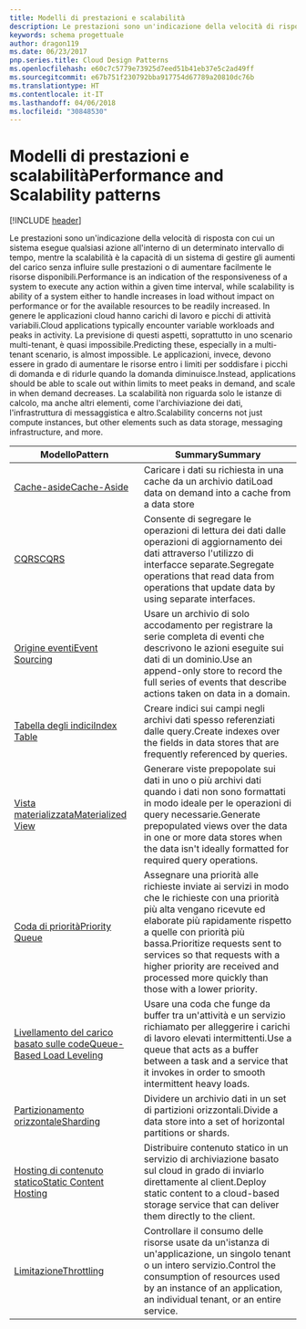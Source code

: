 ```yaml
---
title: Modelli di prestazioni e scalabilità
description: Le prestazioni sono un'indicazione della velocità di risposta con cui un sistema esegue qualsiasi azione all'interno di un determinato intervallo di tempo, mentre la scalabilità è la capacità di un sistema di gestire gli aumenti del carico senza influire sulle prestazioni o di aumentare facilmente le risorse disponibili. In genere le applicazioni cloud hanno carichi di lavoro e picchi di attività variabili. La previsione di questi aspetti, soprattutto in uno scenario multi-tenant, è quasi impossibile. Le applicazioni, invece, devono essere in grado di aumentare le risorse entro i limiti per soddisfare i picchi di domanda e di ridurle quando la domanda diminuisce. La scalabilità non riguarda solo le istanze di calcolo, ma anche altri elementi, come l'archiviazione dei dati, l'infrastruttura di messaggistica e altro.
keywords: schema progettuale
author: dragon119
ms.date: 06/23/2017
pnp.series.title: Cloud Design Patterns
ms.openlocfilehash: e60c7c5779e73925d7eed51b41eb37e5c2ad49ff
ms.sourcegitcommit: e67b751f230792bba917754d67789a20810dc76b
ms.translationtype: HT
ms.contentlocale: it-IT
ms.lasthandoff: 04/06/2018
ms.locfileid: "30848530"
---
```

# <a name="performance-and-scalability-patterns"></a><span data-ttu-id="55ee9-108">Modelli di prestazioni e scalabilità</span><span class="sxs-lookup"><span data-stu-id="55ee9-108">Performance and Scalability patterns</span></span>

[!INCLUDE [header](../../_includes/header.md)]

<span data-ttu-id="55ee9-109">Le prestazioni sono un'indicazione della velocità di risposta con cui un sistema esegue qualsiasi azione all'interno di un determinato intervallo di tempo, mentre la scalabilità è la capacità di un sistema di gestire gli aumenti del carico senza influire sulle prestazioni o di aumentare facilmente le risorse disponibili.</span><span class="sxs-lookup"><span data-stu-id="55ee9-109">Performance is an indication of the responsiveness of a system to execute any action within a given time interval, while scalability is ability of a system either to handle increases in load without impact on performance or for the available resources to be readily increased.</span></span> <span data-ttu-id="55ee9-110">In genere le applicazioni cloud hanno carichi di lavoro e picchi di attività variabili.</span><span class="sxs-lookup"><span data-stu-id="55ee9-110">Cloud applications typically encounter variable workloads and peaks in activity.</span></span> <span data-ttu-id="55ee9-111">La previsione di questi aspetti, soprattutto in uno scenario multi-tenant, è quasi impossibile.</span><span class="sxs-lookup"><span data-stu-id="55ee9-111">Predicting these, especially in a multi-tenant scenario, is almost impossible.</span></span> <span data-ttu-id="55ee9-112">Le applicazioni, invece, devono essere in grado di aumentare le risorse entro i limiti per soddisfare i picchi di domanda e di ridurle quando la domanda diminuisce.</span><span class="sxs-lookup"><span data-stu-id="55ee9-112">Instead, applications should be able to scale out within limits to meet peaks in demand, and scale in when demand decreases.</span></span> <span data-ttu-id="55ee9-113">La scalabilità non riguarda solo le istanze di calcolo, ma anche altri elementi, come l'archiviazione dei dati, l'infrastruttura di messaggistica e altro.</span><span class="sxs-lookup"><span data-stu-id="55ee9-113">Scalability concerns not just compute instances, but other elements such as data storage, messaging infrastructure, and more.</span></span>


|                           <span data-ttu-id="55ee9-114">Modello</span><span class="sxs-lookup"><span data-stu-id="55ee9-114">Pattern</span></span>                            |                                                                        <span data-ttu-id="55ee9-115">Summary</span><span class="sxs-lookup"><span data-stu-id="55ee9-115">Summary</span></span>                                                                         |
|--------------------------------------------------------------|--------------------------------------------------------------------------------------------------------------------------------------------------------|
|               [<span data-ttu-id="55ee9-116">Cache-aside</span><span class="sxs-lookup"><span data-stu-id="55ee9-116">Cache-Aside</span></span>](../cache-aside.md)               |                                                   <span data-ttu-id="55ee9-117">Caricare i dati su richiesta in una cache da un archivio dati</span><span class="sxs-lookup"><span data-stu-id="55ee9-117">Load data on demand into a cache from a data store</span></span>                                                   |
|                      [<span data-ttu-id="55ee9-118">CQRS</span><span class="sxs-lookup"><span data-stu-id="55ee9-118">CQRS</span></span>](../cqrs.md)                      |                           <span data-ttu-id="55ee9-119">Consente di segregare le operazioni di lettura dei dati dalle operazioni di aggiornamento dei dati attraverso l'utilizzo di interfacce separate.</span><span class="sxs-lookup"><span data-stu-id="55ee9-119">Segregate operations that read data from operations that update data by using separate interfaces.</span></span>                           |
|            [<span data-ttu-id="55ee9-120">Origine eventi</span><span class="sxs-lookup"><span data-stu-id="55ee9-120">Event Sourcing</span></span>](../event-sourcing.md)            |                     <span data-ttu-id="55ee9-121">Usare un archivio di solo accodamento per registrare la serie completa di eventi che descrivono le azioni eseguite sui dati di un dominio.</span><span class="sxs-lookup"><span data-stu-id="55ee9-121">Use an append-only store to record the full series of events that describe actions taken on data in a domain.</span></span>                      |
|               [<span data-ttu-id="55ee9-122">Tabella degli indici</span><span class="sxs-lookup"><span data-stu-id="55ee9-122">Index Table</span></span>](../index-table.md)               |                                <span data-ttu-id="55ee9-123">Creare indici sui campi negli archivi dati spesso referenziati dalle query.</span><span class="sxs-lookup"><span data-stu-id="55ee9-123">Create indexes over the fields in data stores that are frequently referenced by queries.</span></span>                                |
|         [<span data-ttu-id="55ee9-124">Vista materializzata</span><span class="sxs-lookup"><span data-stu-id="55ee9-124">Materialized View</span></span>](../materialized-view.md)         |       <span data-ttu-id="55ee9-125">Generare viste prepopolate sui dati in uno o più archivi dati quando i dati non sono formattati in modo ideale per le operazioni di query necessarie.</span><span class="sxs-lookup"><span data-stu-id="55ee9-125">Generate prepopulated views over the data in one or more data stores when the data isn't ideally formatted for required query operations.</span></span>        |
|            [<span data-ttu-id="55ee9-126">Coda di priorità</span><span class="sxs-lookup"><span data-stu-id="55ee9-126">Priority Queue</span></span>](../priority-queue.md)            | <span data-ttu-id="55ee9-127">Assegnare una priorità alle richieste inviate ai servizi in modo che le richieste con una priorità più alta vengano ricevute ed elaborate più rapidamente rispetto a quelle con priorità più bassa.</span><span class="sxs-lookup"><span data-stu-id="55ee9-127">Prioritize requests sent to services so that requests with a higher priority are received and processed more quickly than those with a lower priority.</span></span> |
| [<span data-ttu-id="55ee9-128">Livellamento del carico basato sulle code</span><span class="sxs-lookup"><span data-stu-id="55ee9-128">Queue-Based Load Leveling</span></span>](../queue-based-load-leveling.md) |              <span data-ttu-id="55ee9-129">Usare una coda che funge da buffer tra un'attività e un servizio richiamato per alleggerire i carichi di lavoro elevati intermittenti.</span><span class="sxs-lookup"><span data-stu-id="55ee9-129">Use a queue that acts as a buffer between a task and a service that it invokes in order to smooth intermittent heavy loads.</span></span>               |
|                  [<span data-ttu-id="55ee9-130">Partizionamento orizzontale</span><span class="sxs-lookup"><span data-stu-id="55ee9-130">Sharding</span></span>](../sharding.md)                  |                                           <span data-ttu-id="55ee9-131">Dividere un archivio dati in un set di partizioni orizzontali.</span><span class="sxs-lookup"><span data-stu-id="55ee9-131">Divide a data store into a set of horizontal partitions or shards.</span></span>                                           |
|    [<span data-ttu-id="55ee9-132">Hosting di contenuto statico</span><span class="sxs-lookup"><span data-stu-id="55ee9-132">Static Content Hosting</span></span>](../static-content-hosting.md)    |                          <span data-ttu-id="55ee9-133">Distribuire contenuto statico in un servizio di archiviazione basato sul cloud in grado di inviarlo direttamente al client.</span><span class="sxs-lookup"><span data-stu-id="55ee9-133">Deploy static content to a cloud-based storage service that can deliver them directly to the client.</span></span>                          |
|                [<span data-ttu-id="55ee9-134">Limitazione</span><span class="sxs-lookup"><span data-stu-id="55ee9-134">Throttling</span></span>](../throttling.md)                |                <span data-ttu-id="55ee9-135">Controllare il consumo delle risorse usate da un'istanza di un'applicazione, un singolo tenant o un intero servizio.</span><span class="sxs-lookup"><span data-stu-id="55ee9-135">Control the consumption of resources used by an instance of an application, an individual tenant, or an entire service.</span></span>                 |

